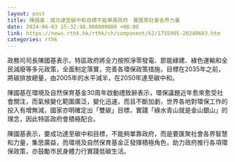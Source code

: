 ```yaml
---
layout: post
title: 陳國基：成功達至碳中和目標不能單靠政府　要匯聚社會各界力量
date: 2024-06-03 15:32:48.000000000 +08:00
link: https://news.rthk.hk/rthk/ch/component/k2/1755905-20240603.htm
categories: rthk
---
```


政務司司長陳國基表示，特區政府將全力按照淨零發電、節能綠建、綠色運輸和全民減廢等多元政策，全面制定落實，完善各環保政策措施，目標在2035年之前，將碳排放總量，由2005年的水平減半，在2050年達至碳中和。

陳國基在環境及自然保育基金30周年啟動禮致辭表示，環保議題近年愈來愈受社會關注，而氣候變化範圍廣泛，變化迅速，而且不斷加劇，世界各地對環保工作的投入有增無減，國家亦明確定出「雙碳」目標，實踐「綠水青山就是金山銀山」的理念，因此特區政府會積極配合。

陳國基表示，要成功達至碳中和目標，不能夠單靠政府，而是要匯聚社會各界智慧和力量，集思廣益，而環境及自然保育基金正發揮積極角色，助力政府推行各項環保政策，亦鼓勵市民身體力行實踐低碳生活。
